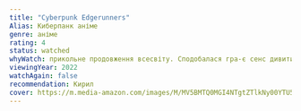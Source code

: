 ```yaml
---
title: "Cyberpunk Edgerunners"
Alias: Киберпанк аніме
genre: аніме
rating: 4
status: watched 
whyWatch: прикольне продовження всесвіту. Сподобалася гра-є сенс дивитися. Сюжет хоч і простенький, але не в ньому сенс
viewingYear: 2022
watchAgain: false
recommendation: Кирил
cover: https://m.media-amazon.com/images/M/MV5BMTQ0MGI4NTgtZTlkNy00YTU5LThjM2ItNDczMGFlZWY2ZWM3XkEyXkFqcGdeQXVyMTM3NDc1OTM2._V1_FMjpg_UX1000_.jpg
---
```


